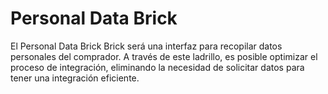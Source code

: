 # Personal Data Brick

El Personal Data Brick Brick será una interfaz para recopilar datos personales del comprador. A través de este ladrillo, es posible optimizar el proceso de integración, eliminando la necesidad de solicitar datos para tener una integración eficiente.
